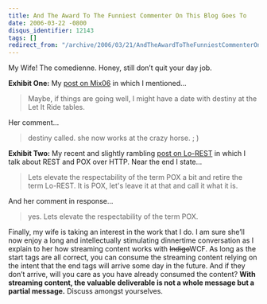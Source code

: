 ```yaml
---
title: And The Award To The Funniest Commenter On This Blog Goes To
date: 2006-03-22 -0800
disqus_identifier: 12143
tags: []
redirect_from: "/archive/2006/03/21/AndTheAwardToTheFunniestCommenterOnThisBlogGoesTo.aspx/"
---
```


My Wife! The comedienne. Honey, still don’t quit your day job.

**Exhibit One:** My [post on
Mix06](https://haacked.com/archive/2006/03/15/SeeYouAtMix06.aspx "See You At Mix06")
in which I mentioned...

> Maybe, if things are going well, I might have a date with destiny at
> the Let It Ride tables.

Her comment...

> destiny called. she now works at the crazy horse. ; )

**Exhibit Two:** My recent and slightly rambling [post on
Lo-REST](https://haacked.com/archive/2006/03/22/NoRESTInLo-REST.aspx "No REST in Lo-REST")
in which I talk about REST and POX over HTTP. Near the end I state...

> Lets elevate the respectability of the term POX a bit and retire the
> term Lo-REST. It is POX, let's leave it at that and call it what it
> is.

And her comment in response...

> yes. Lets elevate the respectability of the term POX.

Finally, my wife is taking an interest in the work that I do. I am sure
she’ll now enjoy a long and intellectually stimulating dinnertime
conversation as I explain to her how streaming content works with
~~Indigo~~WCF. As long as the start tags are all correct, you can
consume the streaming content relying on the intent that the end tags
will arrive some day in the future. And if they don’t arrive, will you
care as you have already consumed the content? **With streaming content,
the valuable deliverable is not a whole message but a partial message.**
Discuss amongst yourselves.


